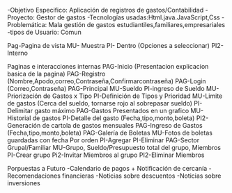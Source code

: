 -Objetivo Especifico: Aplicación de registros de gastos/Contabilidad
-Proyecto: Gestor de gastos
-Tecnologías usadas:Html.java.JavaScript,Css
-Problemática: Mala gestión de gastos estudiantiles,familiares,empresariales
-tipos de Usuario: Comun

Pag-Pagina de vista
    MU- Muestra 
        PI- Dentro (Opciones a seleccionar)
            PI2- Interno

Paginas e interacciones internas 
PAG-Inicio (Presentacion explicacion basica de la pagina)
PAG-Registro (Nombre,Apodo,correo,Contraseña,Confirmarcontraseña)
PAG-Login (Correo,Contraseña)
PAG-Principal 
    MU-Sueldo
        PI-ingreso de Sueldo
    MU-Priorización de Gastos x Tipo
        PI-Definición de Tipos y Prioridad
    MU-Limite de gastos (Cerca del sueldo, tornarse rojo al sobrepasar sueldo)
        PI-Delimitar gasto máximo
PAG-Gastos Presentados en un grafico
    MU-Historial de gastos 
        PI-Detalle del gasto (Fecha,tipo,monto,boleta)
            PI2-Generación de cartola de gastos mensuales 
PAG-Ingreso de Gastos (Fecha,tipo,monto,boleta)
PAG-Galería de Boletas
    MU-Fotos de boletas guardadas con fecha Por orden
        PI-Agregar
        PI-Eliminar
PAG-Sector Grupal/Familiar 
    MU-Grupo, Sueldo/Presupuesto total del grupo, Miembros
        PI-Crear grupo
            Pi2-Invitar Miembros al grupo 
            PI2-Eliminar Miembros 


Porpuestas a Futuro
-Calendario de pagos + Notificación de cercanía
-Recomendaciones financieras
-Noticias sobre descuentos 
-Noticias sobre inversiones
